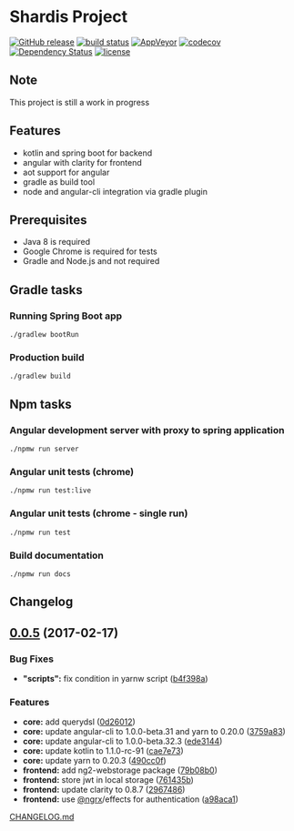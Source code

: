 # Shardis Project

[![GitHub release](https://img.shields.io/github/release/shardis/shardis.svg)]()
[![build status](https://img.shields.io/travis/shardis/shardis/master.svg)](https://travis-ci.org/shardis/shardis)
[![AppVeyor](https://img.shields.io/appveyor/ci/kucharzyk/shardis.svg)](https://ci.appveyor.com/project/kucharzyk/shardis)
[![codecov](https://img.shields.io/codecov/c/github/shardis/shardis/master.svg)](https://codecov.io/gh/shardis/shardis)
[![Dependency Status](https://www.versioneye.com/user/projects/58aa8111b4d2a20036950e02/badge.svg?style=flat-square)](https://www.versioneye.com/user/projects/58aa8111b4d2a20036950e02)
[![license](https://img.shields.io/github/license/shardis/shardis.svg)](https://github.com/shardis/shardis)


## Note

This project is still a work in progress

## Features

* kotlin and spring boot for backend
* angular with clarity for frontend
* aot support for angular
* gradle as build tool
* node and angular-cli integration via gradle plugin

## Prerequisites

* Java 8 is required
* Google Chrome is required for tests
* Gradle and Node.js and not required

## Gradle tasks

### Running Spring Boot app
```
./gradlew bootRun 
```

### Production build
```
./gradlew build 
```

## Npm tasks

### Angular development server with proxy to spring application
```
./npmw run server 
```

### Angular unit tests (chrome)
```
./npmw run test:live 
```

### Angular unit tests (chrome - single run)
```
./npmw run test
```

### Build documentation
```
./npmw run docs
```

## Changelog

<a name="0.0.5"></a>
## [0.0.5](https://github.com/shardis/shardis/compare/v0.0.4...v0.0.5) (2017-02-17)


### Bug Fixes

* **"scripts":** fix condition in yarnw script ([b4f398a](https://github.com/shardis/shardis/commit/b4f398a))


### Features

* **core:** add querydsl ([0d26012](https://github.com/shardis/shardis/commit/0d26012))
* **core:** update angular-cli to 1.0.0-beta.31 and yarn to 0.20.0 ([3759a83](https://github.com/shardis/shardis/commit/3759a83))
* **core:** update angular-cli to 1.0.0-beta.32.3 ([ede3144](https://github.com/shardis/shardis/commit/ede3144))
* **core:** update kotlin to 1.1.0-rc-91 ([cae7e73](https://github.com/shardis/shardis/commit/cae7e73))
* **core:** update yarn to 0.20.3 ([490cc0f](https://github.com/shardis/shardis/commit/490cc0f))
* **frontend:** add ng2-webstorage package ([79b08b0](https://github.com/shardis/shardis/commit/79b08b0))
* **frontend:** store jwt in local storage ([761435b](https://github.com/shardis/shardis/commit/761435b))
* **frontend:** update clarity to 0.8.7 ([2967486](https://github.com/shardis/shardis/commit/2967486))
* **frontend:** use [@ngrx](https://github.com/ngrx)/effects for authentication ([a98aca1](https://github.com/shardis/shardis/commit/a98aca1))


[CHANGELOG.md](CHANGELOG.md)
